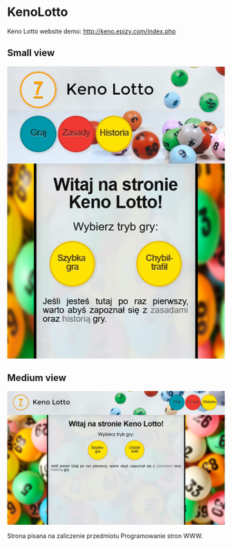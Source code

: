 # KenoLotto
Keno Lotto website demo:
http://keno.epizy.com/index.php

## Small view
![small-view](https://github.com/Mrucznik/KenoLotto/blob/master/keno-small.png "Keno small view")

## Medium view
![medium-view](https://github.com/Mrucznik/KenoLotto/blob/master/keno-medium.png "Keno medium view")


Strona pisana na zaliczenie przedmiotu Programowanie stron WWW.
